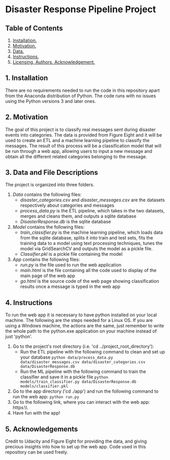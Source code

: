 # Disaster Response Pipeline Project

## Table of Contents
1. [ Installation. ](#inst)
2. [ Motivation. ](#motiv)
3. [ Data. ](#data)
4. [ Instructions. ](#res)
5. [ Licensing, Authors, Acknowledgement. ](#lic)

<a name="inst"></a>
## 1. Installation
There are no requirements needed to run the code in this repository apart from the Anaconda distribution of Python. The code runs with no issues using the Python versions 3 and later ones.

<a name="motiv"></a>
## 2. Motivation
The goal of this project is to classify real messages sent during disaster events into categories. The data is provided from Figure Eight and it will be used to create an ETL and a machine learning pipeline to classify the messages. The result of this process will be a classification model that will be run through a web app, allowing users to input a new message and obtain all the different related categories belonging to the message.

<a name="data"></a>
## 3. Data and File Descriptions
The project is organized into three folders.
  1. _Data_ contains the following files:
      - *disaster_categories.csv* and *disaster_messages.csv* are the datasets respectively about categories and messages
      - *process_data.py* is the ETL pipeline, which takes in the two datasets, merges and cleans them, and outputs a sqlite database
      - *DisasterResponse.db* is the sqlite database
  2. _Model_ contains the following files:
      - *train_classifier.py* is the machine learning pipeline, which loads data from the sqlite database, splits it into train and test sets, fits the training data to a model using text processing techniques, tunes the model via GridSearchCV and outputs the model as a pickle file.
      - *Classifier.pkl* is a pickle file containing the model
  3. _App_ contains the following files:
      - *run.py* is the file used to run the web application
      - *main.html* is the file containing all the code used to display of the main page of the web app
      - *go.html* is the source code of the web page showing classification results once a message is typed in the web app


## 4. Instructions
To run the web app it is necessary to have python installed on your local machine. The following are the steps needed for a Linux OS. If you are using a Windows machine, the actions are the same, just remember to write the whole path to the python.exe application on your machine instead of just 'python'.

  1. Go to the project's root directory (i.e. 'cd ../project_root_directory'):
      - Run the ETL pipeline with the following command to clean and set up your database
        `python data/process_data.py data/disaster_messages.csv data/disaster_categories.csv data/DisasterResponse.db`
      - Run the ML pipeline with the following command to train the classifier and save it in a pickle file
        `python models/train_classifier.py data/DisasterResponse.db models/classifier.pkl`      
  2. Go to the app directory ('cd ./app') and run the following command to run the web app:
        `python run.py`
  4. Go to the following link, where you can interact with the web app:
        https:\\\
  5. Have fun with the app!

<a name="data"></a>
## 5. Acknowledgements
Credit to Udacity and Figure Eight for providing the data, and giving precious insights into how to set up the web app. Code used in this repository can be used freely.
